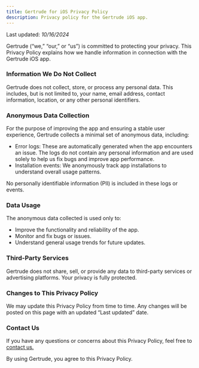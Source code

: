 ```yaml
---
title: Gertrude for iOS Privacy Policy
description: Privacy policy for the Gertrude iOS app.
---
```


Last updated: _10/16/2024_

Gertrude (“we,” “our,” or “us”) is committed to protecting your privacy. This Privacy
Policy explains how we handle information in connection with the Gertrude iOS app.

### Information We Do Not Collect

Gertrude does not collect, store, or process any personal data. This includes, but is not
limited to, your name, email address, contact information, location, or any other personal
identifiers.

### Anonymous Data Collection

For the purpose of improving the app and ensuring a stable user experience, Gertrude
collects a minimal set of anonymous data, including:

- Error logs: These are automatically generated when the app encounters an issue. The logs
  do not contain any personal information and are used solely to help us fix bugs and
  improve app performance.
- Installation events: We anonymously track app installations to understand overall usage
  patterns.

No personally identifiable information (PII) is included in these logs or events.

### Data Usage

The anonymous data collected is used only to:

- Improve the functionality and reliability of the app.
- Monitor and fix bugs or issues.
- Understand general usage trends for future updates.

### Third-Party Services

Gertrude does not share, sell, or provide any data to third-party services or advertising
platforms. Your privacy is fully protected.

### Changes to This Privacy Policy

We may update this Privacy Policy from time to time. Any changes will be posted on this
page with an updated “Last updated” date.

### Contact Us

If you have any questions or concerns about this Privacy Policy, feel free to
[contact us.](/contact)

By using Gertrude, you agree to this Privacy Policy.
